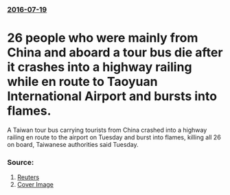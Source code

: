 ### [2016-07-19](/news/2016/07/19/index.md)

# 26 people who were mainly from China and aboard a tour bus die after it crashes into a highway railing while en route to Taoyuan International Airport and bursts into flames. 

A Taiwan tour bus carrying tourists from China crashed into a highway railing en route to the airport on Tuesday and burst into flames, killing all 26 on board, Taiwanese authorities said Tuesday.


### Source:

1. [Reuters](http://www.reuters.com/article/us-taiwan-crash-idUSKCN0ZZ0HX)
1. [Cover Image](http://s3.reutersmedia.net/resources/r/?m=02&d=20160719&t=2&i=1146109037&w=&fh=545px&fw=&ll=&pl=&sq=&r=LYNXNPEC6I0JL)
